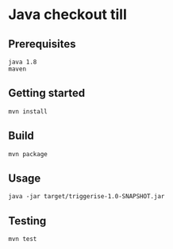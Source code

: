 # Java checkout till

## Prerequisites

```
java 1.8
maven

```

## Getting started

`mvn install`


## Build

`mvn package`

## Usage

`java -jar target/triggerise-1.0-SNAPSHOT.jar`


## Testing

`mvn test`

